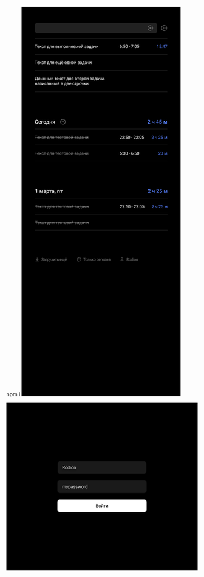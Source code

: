 npm i 
![alt text](https://github.com/VladimirMarty/TzAnsara/blob/main/Page.png)

![alt text](https://github.com/VladimirMarty/TzAnsara/blob/main/LogF.png)




